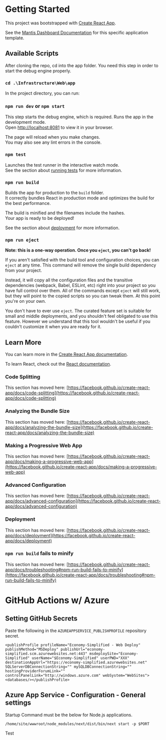 # Getting Started

This project was bootstrapped with [Create React App](https://github.com/facebook/create-react-app).

See the [Mantis Dashboard Documentation](https://codedthemes.gitbook.io/mantis/) for this specific application template.

## Available Scripts

After cloning the repo, cd into the app folder. You need this step in order to start the debug engine properly. 

### `cd .\Infrastructure\Web\app`

In the project directory, you can run:

### `npm run dev` or `npm start`

This step starts the debug engine, which is required.
Runs the app in the development mode.\
Open [http://localhost:8081](http://localhost:8081) to view it in your browser.

The page will reload when you make changes.\
You may also see any lint errors in the console.

### `npm test`

Launches the test runner in the interactive watch mode.\
See the section about [running tests](https://facebook.github.io/create-react-app/docs/running-tests) for more information.

### `npm run build`

Builds the app for production to the `build` folder.\
It correctly bundles React in production mode and optimizes the build for the best performance.

The build is minified and the filenames include the hashes.\
Your app is ready to be deployed!

See the section about [deployment](https://facebook.github.io/create-react-app/docs/deployment) for more information.

### `npm run eject`

**Note: this is a one-way operation. Once you `eject`, you can't go back!**

If you aren't satisfied with the build tool and configuration choices, you can `eject` at any time. This command will remove the single build dependency from your project.

Instead, it will copy all the configuration files and the transitive dependencies (webpack, Babel, ESLint, etc) right into your project so you have full control over them. All of the commands except `eject` will still work, but they will point to the copied scripts so you can tweak them. At this point you're on your own.

You don't have to ever use `eject`. The curated feature set is suitable for small and middle deployments, and you shouldn't feel obligated to use this feature. However we understand that this tool wouldn't be useful if you couldn't customize it when you are ready for it.

## Learn More

You can learn more in the [Create React App documentation](https://facebook.github.io/create-react-app/docs/getting-started).

To learn React, check out the [React documentation](https://reactjs.org/).

### Code Splitting

This section has moved here: [https://facebook.github.io/create-react-app/docs/code-splitting](https://facebook.github.io/create-react-app/docs/code-splitting)

### Analyzing the Bundle Size

This section has moved here: [https://facebook.github.io/create-react-app/docs/analyzing-the-bundle-size](https://facebook.github.io/create-react-app/docs/analyzing-the-bundle-size)

### Making a Progressive Web App

This section has moved here: [https://facebook.github.io/create-react-app/docs/making-a-progressive-web-app](https://facebook.github.io/create-react-app/docs/making-a-progressive-web-app)

### Advanced Configuration

This section has moved here: [https://facebook.github.io/create-react-app/docs/advanced-configuration](https://facebook.github.io/create-react-app/docs/advanced-configuration)

### Deployment

This section has moved here: [https://facebook.github.io/create-react-app/docs/deployment](https://facebook.github.io/create-react-app/docs/deployment)

### `npm run build` fails to minify

This section has moved here: [https://facebook.github.io/create-react-app/docs/troubleshooting#npm-run-build-fails-to-minify](https://facebook.github.io/create-react-app/docs/troubleshooting#npm-run-build-fails-to-minify)


# GitHub Actions w/ Azure 

## Setting GitHub Secrets

Paste the following in the `AZUREAPPSERVICE_PUBLISHPROFILE` repository secret. 

`<publishProfile profileName="Economy-Simplified - Web Deploy" publishMethod="MSDeploy" publishUrl="economy-simplified.scm.azurewebsites.net:443" msdeploySite="Economy-Simplified" userName="$Economy-Simplified" userPWD="XXX" destinationAppUrl="https://economy-simplified.azurewebsites.net" SQLServerDBConnectionString="" mySQLDBConnectionString="" hostingProviderForumLink="" controlPanelLink="http://windows.azure.com" webSystem="WebSites"><databases/></publishProfile>`

## Azure App Service - Configuration - General settings 

Startup Command must be the below for Node.js applications.

`/home/site/wwwroot/node_modules/next/dist/bin/next start -p $PORT`

Test
